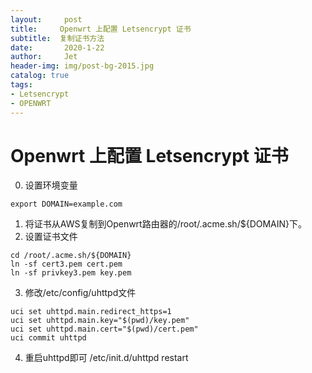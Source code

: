 ```yaml
---
layout:     post
title:     Openwrt 上配置 Letsencrypt 证书
subtitle:  复制证书方法
date:       2020-1-22
author:     Jet
header-img: img/post-bg-2015.jpg
catalog: true
tags: 
- Letsencrypt
- OPENWRT
---
```

# Openwrt 上配置 Letsencrypt 证书

0. 设置环境变量
```
export DOMAIN=example.com
```
1. 将证书从AWS复制到Openwrt路由器的/root/.acme.sh/${DOMAIN}下。
2. 设置证书文件
```
cd /root/.acme.sh/${DOMAIN}
ln -sf cert3.pem cert.pem
ln -sf privkey3.pem key.pem
```
3. 修改/etc/config/uhttpd文件
```
uci set uhttpd.main.redirect_https=1
uci set uhttpd.main.key="$(pwd)/key.pem"
uci set uhttpd.main.cert="$(pwd)/cert.pem"
uci commit uhttpd
```

4. 重启uhttpd即可
/etc/init.d/uhttpd restart
